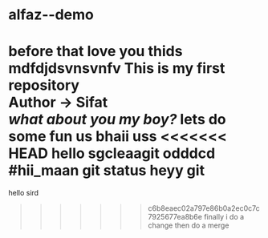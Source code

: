 # alfaz--demo
before that love you
thids mdfdjdsvnsvnfv
This is my first repository
<br>
Author -> Sifat
<br>
<i>what about you my boy? </i>
<b>lets do some fun</b>
us bhaii uss
<<<<<<< HEAD
hello sgcleaagit odddcd
\
#hii_maan
git status
heyy
git
=======
hello sird
>>>>>>> c6b8eaec02a797e86b0a2ec0c7c7925677ea8b6e
finally i do a change then do a merge
>>>>>>> 
